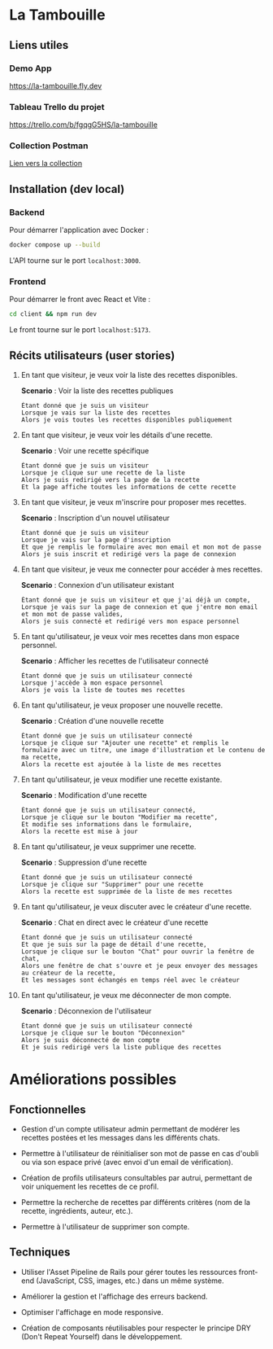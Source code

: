 # La Tambouille

## Liens utiles

### Demo App

https://la-tambouille.fly.dev

### Tableau Trello du projet

https://trello.com/b/fgqgG5HS/la-tambouille

### Collection Postman

[Lien vers la collection](docs/postman/La%20Tambouille.postman_collection.json)

## Installation (dev local)

### Backend

Pour démarrer l'application avec Docker :

```sh
docker compose up --build
```

L'API tourne sur le port `localhost:3000`.

### Frontend

Pour démarrer le front avec React et Vite :

```sh
cd client && npm run dev
```

Le front tourne sur le port `localhost:5173`.

## Récits utilisateurs (user stories)

1.  En tant que visiteur, je veux voir la liste des recettes disponibles.

    **Scenario** : Voir la liste des recettes publiques

        Étant donné que je suis un visiteur
        Lorsque je vais sur la liste des recettes
        Alors je vois toutes les recettes disponibles publiquement

2.  En tant que visiteur, je veux voir les détails d'une recette.

    **Scenario** : Voir une recette spécifique

        Étant donné que je suis un visiteur
        Lorsque je clique sur une recette de la liste
        Alors je suis redirigé vers la page de la recette
        Et la page affiche toutes les informations de cette recette

3.  En tant que visiteur, je veux m'inscrire pour proposer mes recettes.

    **Scenario** : Inscription d'un nouvel utilisateur

        Étant donné que je suis un visiteur
        Lorsque je vais sur la page d'inscription
        Et que je remplis le formulaire avec mon email et mon mot de passe
        Alors je suis inscrit et redirigé vers la page de connexion

4.  En tant que visiteur, je veux me connecter pour accéder à mes recettes.

    **Scenario** : Connexion d'un utilisateur existant

        Étant donné que je suis un visiteur et que j'ai déjà un compte,
        Lorsque je vais sur la page de connexion et que j'entre mon email et mon mot de passe valides,
        Alors je suis connecté et redirigé vers mon espace personnel

5.  En tant qu'utilisateur, je veux voir mes recettes dans mon espace personnel.

    **Scenario** : Afficher les recettes de l'utilisateur connecté

        Étant donné que je suis un utilisateur connecté
        Lorsque j'accède à mon espace personnel
        Alors je vois la liste de toutes mes recettes

6.  En tant qu'utilisateur, je veux proposer une nouvelle recette.

    **Scenario** : Création d'une nouvelle recette

        Étant donné que je suis un utilisateur connecté
        Lorsque je clique sur "Ajouter une recette" et remplis le formulaire avec un titre, une image d'illustration et le contenu de ma recette,
        Alors la recette est ajoutée à la liste de mes recettes

7.  En tant qu'utilisateur, je veux modifier une recette existante.

    **Scenario** : Modification d'une recette

        Étant donné que je suis un utilisateur connecté,
        Lorsque je clique sur le bouton "Modifier ma recette",
        Et modifie ses informations dans le formulaire,
        Alors la recette est mise à jour

8.  En tant qu'utilisateur, je veux supprimer une recette.

    **Scenario** : Suppression d'une recette

        Étant donné que je suis un utilisateur connecté
        Lorsque je clique sur "Supprimer" pour une recette
        Alors la recette est supprimée de la liste de mes recettes

9.  En tant qu'utilisateur, je veux discuter avec le créateur d'une recette.

    **Scenario** : Chat en direct avec le créateur d'une recette

        Étant donné que je suis un utilisateur connecté
        Et que je suis sur la page de détail d'une recette,
        Lorsque je clique sur le bouton "Chat" pour ouvrir la fenêtre de chat,
        Alors une fenêtre de chat s'ouvre et je peux envoyer des messages au créateur de la recette,
        Et les messages sont échangés en temps réel avec le créateur

10. En tant qu'utilisateur, je veux me déconnecter de mon compte.

    **Scenario** : Déconnexion de l'utilisateur

        Étant donné que je suis un utilisateur connecté
        Lorsque je clique sur le bouton "Déconnexion"
        Alors je suis déconnecté de mon compte
        Et je suis redirigé vers la liste publique des recettes

# Améliorations possibles

## Fonctionnelles

- Gestion d'un compte utilisateur admin permettant de modérer les recettes postées et les messages dans les différents chats.

- Permettre à l'utilisateur de réinitialiser son mot de passe en cas d'oubli ou via son espace privé (avec envoi d'un email de vérification).

- Création de profils utilisateurs consultables par autrui, permettant de voir uniquement les recettes de ce profil.

- Permettre la recherche de recettes par différents critères (nom de la recette, ingrédients, auteur, etc.).

- Permettre à l'utilisateur de supprimer son compte.

## Techniques

- Utiliser l'Asset Pipeline de Rails pour gérer toutes les ressources front-end (JavaScript, CSS, images, etc.) dans un même système.

- Améliorer la gestion et l'affichage des erreurs backend.

- Optimiser l'affichage en mode responsive.

- Création de composants réutilisables pour respecter le principe DRY (Don't Repeat Yourself) dans le développement.
